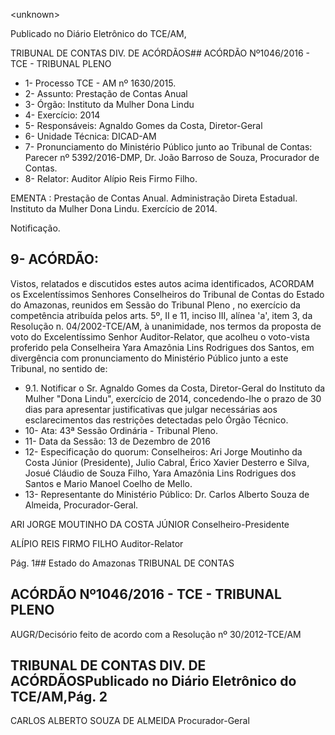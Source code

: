 &lt;unknown&gt;

Publicado  no  Diário Eletrônico do TCE/AM,

TRIBUNAL DE CONTAS DIV. DE  ACÓRDÃOS## ACÓRDÃO Nº1046/2016 - TCE - TRIBUNAL PLENO

- 1- Processo TCE - AM nº 1630/2015.
- 2- Assunto: Prestação de Contas Anual
- 3- Órgão: Instituto da Mulher Dona Lindu
- 4- Exercício: 2014
- 5- Responsáveis: Agnaldo Gomes da Costa, Diretor-Geral
- 6- Unidade Técnica: DICAD-AM
- 7- Pronunciamento  do Ministério  Público  junto  ao Tribunal  de Contas: Parecer  nº 5392/2016-DMP, Dr. João Barroso de Souza, Procurador de Contas.
- 8- Relator: Auditor Alípio Reis Firmo Filho.

EMENTA : Prestação de Contas Anual. Administração  Direta  Estadual.  Instituto  da  Mulher Dona Lindu. Exercício de 2014.

Notificação.

## 9- ACÓRDÃO:

Vistos, relatados e discutidos estes autos acima identificados, ACORDAM os Excelentíssimos Senhores Conselheiros do Tribunal de Contas do Estado do Amazonas, reunidos em Sessão do Tribunal Pleno , no exercício da competência atribuída pelos arts. 5º, II e 11, inciso III, alínea 'a', item 3, da Resolução n. 04/2002-TCE/AM, à unanimidade, nos termos da proposta de voto do Excelentíssimo Senhor Auditor-Relator, que acolheu o voto-vista  proferido  pela  Conselheira  Yara  Amazônia  Lins  Rodrigues  dos  Santos,  em divergência com pronunciamento do Ministério Público junto a este Tribunal, no sentido de:

- 9.1. Notificar o Sr.  Agnaldo Gomes da Costa, Diretor-Geral do Instituto da Mulher "Dona Lindu", exercício de 2014, concedendo-lhe o prazo de 30 dias para apresentar justificativas que julgar necessárias aos esclarecimentos das restrições detectadas pelo Órgão Técnico.
- 10-  Ata: 43ª Sessão Ordinária - Tribunal Pleno.
- 11-  Data da Sessão: 13 de Dezembro de 2016
- 12-  Especificação  do  quorum: Conselheiros: Ari Jorge  Moutinho  da  Costa  Júnior (Presidente), Julio Cabral, Érico Xavier Desterro e Silva, Josué Cláudio de Souza Filho, Yara Amazônia Lins Rodrigues dos Santos e Mario Manoel Coelho de Mello.
- 13-  Representante do Ministério Público: Dr. Carlos Alberto Souza de Almeida, Procurador-Geral.

ARI JORGE MOUTINHO DA COSTA JÚNIOR Conselheiro-Presidente

ALÍPIO REIS FIRMO FILHO Auditor-Relator

Pág. 1## Estado do Amazonas TRIBUNAL DE CONTAS

## ACÓRDÃO Nº1046/2016 - TCE - TRIBUNAL PLENO

AUGR/Decisório feito de acordo com a Resolução nº 30/2012-TCE/AM

## TRIBUNAL DE CONTAS DIV. DE  ACÓRDÃOSPublicado  no  Diário Eletrônico do TCE/AM,Pág. 2

CARLOS ALBERTO SOUZA DE ALMEIDA Procurador-Geral